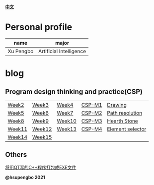 [**中文**](./index.html) 

# Personal  profile

  |  name | major |
  |-------|-------|
  | Xu Pengbo | Artificial Intelligence|

# blog

## Program design thinking and practice(CSP)

| | | | | |
|---|---|---|---|---|
| [Week2](./week2.html) | [Week3](./week3.html) |[Week4](./week4.html) | [CSP-M1](./CSP-M1.html) |[Drawing](./CSP-201512-3.html)|
| [Week5](./week5.html) | [Week6](./week6.html) |[Week7](./week7.html)|[CSP-M2](./CSP-M2.html)|[Path resolution](./CSP-201604-3.html)|
|[Week8](./week8.html)|[Week9](./week9.html)|[Week10](./week10.html)|[CSP-M3](./CSP-M3.html) |[Hearth Stone](./CSP-201609-3.html) |
|[Week11](./week11.html) | [Week12](./week12.html) |[Week13](./week13.html)  |[CSP-M4](./CSP-M4.html) |[Element selector](./CSP-201809-3.html)|
|[Week14](./week14.html) |[Week15](./week15.html)  | | | |

## Others

[将用QT写的C++程序打包成EXE文件](./Others/2020-9-26.html)





**@hsupengbo 2021**

